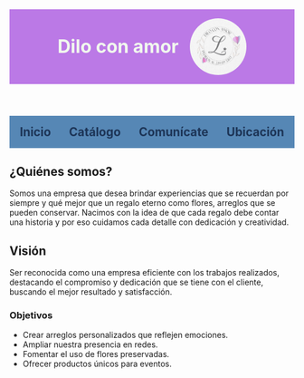 
<html lang="es">
<head>
  <meta charset="UTF-8">
  <title>Dilo con amor</title>
  <link rel="icon" href="99.jpeg" type="image/jpeg">
  <link rel="stylesheet" href="https://cdnjs.cloudflare.com/ajax/libs/font-awesome/6.5.0/css/all.min.css">
  <style>
    :root {
      --menta-clara:#A8DADC;
      --blanco-nieve:#F1FAEE;
      --azul-petroleo:#457B9D;
      --azul-oscuro:#1D3557;
    }

    body {
      font-family: Arial, sans-serif;
      margin: 0;
      padding: 0;
      background: #FADADD; /* Rosa limonada */
      color: #000;
    }

    header {
      background: #bb79e6;
      color: var(--blanco-nieve);
      padding: 1rem;
      text-align: center;
      position: relative;
      animation: fadeDown 1s ease;
    }

    header h1 {
      display: inline-block;
      margin: 0;
      vertical-align: middle;
      font-size: 2rem;
    }

    .foto-personal {
      width: 100px;
      border-radius: 50%;
      margin-left: 1rem;
      vertical-align: middle;
    }

    nav {
      display: flex;
      flex-wrap: wrap;
      justify-content: center;
      gap: 2rem;
      background: #5687b5;
      padding: 1rem;
    }

    nav a {
      color: var(--azul-oscuro);
      text-decoration: none;
      font-weight: bold;
      transition: color .3s;
      font-size: 1.3rem;
      cursor: pointer;
    }

    nav a:hover {
      color: var(--azul-petroleo);
    }

    section {
      display: none;
      opacity: 0;
      transform: translateY(30px);
      transition: opacity 0.8s, transform 0.8s;
    }

    section.active {
      display: block;
      animation: entradaSuave 0.8s ease forwards;
    }

    @keyframes entradaSuave {
      from {
        opacity: 0;
        transform: translateY(30px);
      }
      to {
        opacity: 1;
        transform: translateY(0);
      }
    }

    @keyframes fadeDown {
      from {
        opacity: 0;
        transform: translateY(-20px);
      }
      to {
        opacity: 1;
        transform: translateY(0);
      }
    }

    .catalogo-grid {
      display: flex;
      flex-wrap: wrap;
      gap: 2rem;
    }

    .catalogo-item {
      flex: 1 1 300px;
    }

    .catalogo-item h3 {
      margin-top: 0;
      font-size: 1.5rem;
    }

    .catalogo-item ul {
      padding-left: 1.5rem;
      font-size: 1.1rem;
    }

    .galeria {
      width: 100%;
      display: flex;
      justify-content: center;
      align-items: flex-start;
      margin-top: 0;
    }

    .galeria img {
      width: 100%;
      max-width: 320px;
      border-radius: 10px;
      box-shadow: 0 4px 8px rgba(0,0,0,.5);
      transition: opacity .6s;
    }

    .social-icons {
      display: flex;
      justify-content: center;
      gap: 3rem;
      margin-top: 2rem;
      flex-wrap: wrap;
    }

    .social-icons a {
      color: var(--menta-clara);
      font-size: 48px;
      transition: color .3s;
    }

    .social-icons a:hover {
      color: var(--azul-petroleo);
    }

    .social-icons div {
      display: flex;
      flex-direction: column;
      align-items: center;
    }

    .social-icons span {
      margin-top: .5rem;
      font-size: 22px;
      font-weight: bold;
      color: var(--azul-oscuro);
    }

    iframe {
      border: 0;
      width: 100%;
      height: 450px;
      margin-top: 1rem;
    }

    .center-text {
      text-align: center;
      margin-top: 1rem;
      font-style: italic;
      font-size: 1.1rem;
    }
  </style>
</head>
<body>
  <header>
    <h1>Dilo con amor</h1>
    <img src="80.jpeg" alt="Logo" class="foto-personal">
  </header>

  <nav>
    <a onclick="mostrarSeccion('quienes')">Inicio</a>
    <a onclick="mostrarSeccion('catalogo')">Catálogo</a>
    <a onclick="mostrarSeccion('comunicate')">Comunícate</a>
    <a onclick="mostrarSeccion('ubicacion')">Ubicación</a>
  </nav>

  <section id="quienes" class="active">
    <h2>¿Quiénes somos?</h2>
    <p>Somos una empresa que desea brindar experiencias que se recuerdan por siempre y qué mejor que un regalo eterno como flores, arreglos que se pueden conservar. Nacimos con la idea de que cada regalo debe contar una historia y por eso cuidamos cada detalle con dedicación y creatividad.</p>
    <h2>Visión</h2>
    <p>Ser reconocida como una empresa eficiente con los trabajos realizados, destacando el compromiso y dedicación que se tiene con el cliente, buscando el mejor resultado y satisfacción.</p>
    <h3>Objetivos</h3>
    <ul>
      <li>Crear arreglos personalizados que reflejen emociones.</li>
      <li>Ampliar nuestra presencia en redes.</li>
      <li>Fomentar el uso de flores preservadas.</li>
      <li>Ofrecer productos únicos para eventos.</li>
    </ul>
  </section>

  <section id="catalogo">
    <h2>Catálogo de Productos y Servicios</h2>
    <div class="catalogo-grid">
      <div class="catalogo-item">
        <h3>💐 Arreglos Florales</h3>
        <ul>
          <li>Flores eternas individuales</li>
          <li>Arreglos en cajas decorativas</li>
          <li>Jarrones con luz LED</li>
          <li>Arreglos florales personalizados</li>
          <li>Letras decorativas con flores</li>
        </ul>
        <h3>🍼 Baby Shower</h3>
        <ul>
          <li>Cintó para la mami</li>
          <li>Corsage para el papá</li>
          <li>Distintivos para los invitados</li>
          <li>Canastas decoradas</li>
        </ul>
        <h3>📦 Otros</h3>
        <ul>
          <li>Pulseras</li>
          <li>Plumas decoradas</li>
          <li>Portarretratos</li>
          <li>Ramos con dulces</li>
          <li>Frascos con flores y bombones, galletas, dulces, chocolates, etc.</li>
        </ul>
      </div>

      <div class="catalogo-item">
        <h3>💍 Bodas</h3>
        <ul>
          <li>Ramos de novia personalizados</li>
          <li>Mini ramos para lanzar</li>
          <li>Mini ramos para damas de honor</li>
          <li>Cojines para anillos</li>
          <li>Lazo matrimonial decorado</li>
          <li>Arras con estuche decorado</li>
          <li>Copas de brindis personalizadas</li>
          <li>Caja de pacto con diseño especial</li>
        </ul>
        <h3>👑 XV Años</h3>
        <ul>
          <li>Ramos de quinceañera</li>
          <li>Cojines decorativos</li>
          <li>Caja para pacto simbólico</li>
          <li>Copas de brindis</li>
        </ul>
      </div>

      <div class="catalogo-item" style="display:flex;align-items:flex-start;justify-content:center;">
        <div class="galeria">
          <img id="slideshow" src="1.jfif" alt="Galería">
        </div>
      </div>
    </div>
  </section>

  <section id="comunicate">
    <h2 style="text-align:center;">Comunícate</h2>
    <p style="text-align:center;">Síguenos o contáctanos por redes sociales:</p>
    <div class="social-icons">
      <div><a href="https://www.facebook.com/profile.php?id=61568670475896" target="_blank"><i class="fab fa-facebook"></i></a><span>Facebook</span></div>
      <div><a href="https://www.instagram.com/diloconamooor" target="_blank"><i class="fab fa-instagram"></i></a><span>Instagram</span></div>
      <div><a href="https://wa.me/5212291593502" target="_blank"><i class="fab fa-whatsapp"></i></a><span>WhatsApp</span></div>
    </div>
    <p class="center-text">Horario: lunes a domingo de 10:00 am a 17:00 pm.</p>
    <p class="center-text">¿Tienes alguna duda? Escríbenos y te responderemos cuanto antes.</p>
  </section>

  <section id="ubicacion">
    <h2>Ubicación</h2>
    <p>Para poder verlos y atenderlos en físico en esta dirección solo será con cita agendada</p>
    <p>Estamos localizados en:</p>
    <iframe src="https://www.google.com/maps/embed?pb=!1m18..." allowfullscreen="" loading="lazy"></iframe>
    <p class="center-text">¿Qué esperas para venir y obsequiar el mejor detalle?</p>
  </section>

  <script>
    function mostrarSeccion(id) {
      document.querySelectorAll('section').forEach(s => s.classList.remove('active'));
      document.getElementById(id).classList.add('active');
    }

    const imagenes = [
      '1.jfif','2.jfif','3.jfif','4.jfif','5.jfif','6.jfif','7.jfif','8.jfif','9.jfif','10.jfif',
      '11.jfif','12.jfif','13.jfif','14.jfif','15.jfif','16.jfif','17.jfif','18.jfif','19.jfif','20.jfif',
      '21.jfif','22.jfif','23.jfif','24.jfif','25.jfif','26.jfif','27.jfif','28.jfif','29.jfif','30.jfif'
    ];
    let indice = 0;
    const slide = document.getElementById('slideshow');

    function cambiarImagen() {
      slide.style.opacity = 0;
      setTimeout(() => {
        indice = (indice + 1) % imagenes.length;
        slide.src = imagenes[indice];
        slide.style.opacity = 1;
      }, 600);
    }

    setInterval(cambiarImagen, 5000);
  </script>
</body>
</html>
